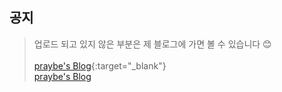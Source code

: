 ## 공지
>  업로드 되고 있지 않은 부분은 제 블로그에 가면 볼 수 있습니다 😊<br><br>
>  [praybe's Blog](https://praybe.tistory.com/category/%EA%B8%B0%EC%88%A0%EB%A9%B4%EC%A0%91%EC%A4%80%EB%B9%84){:target="_blank"}<br>
>  <a href="https://praybe.tistory.com/category/%EA%B8%B0%EC%88%A0%EB%A9%B4%EC%A0%91%EC%A4%80%EB%B9%84" target="_blank">praybe's Blog</a>
